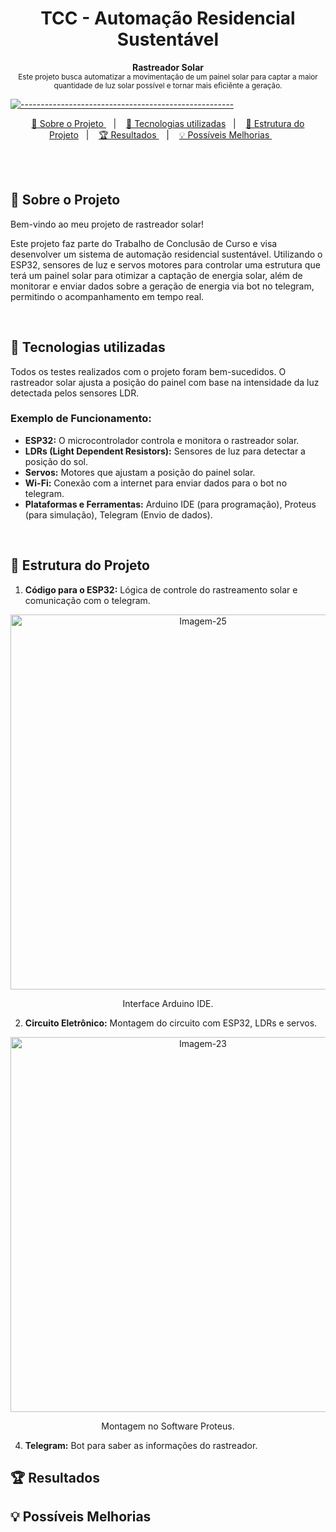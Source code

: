 <h1 align="center"> TCC - Automação Residencial Sustentável </h1>

<a id="Sumário"></a>

<p align="center">
  <b> Rastreador Solar </b></br>
  <sub> Este projeto busca automatizar a movimentação de um painel solar para captar a maior quantidade de luz solar possível e tornar mais eficiênte a geração.
  <sub>
</p>

[![-----------------------------------------------------](https://raw.githubusercontent.com/andreasbm/readme/master/assets/lines/colored.png)](#table-of-contents)

<p align="center">
  <a href="#Sobre o Projeto"> 🧩 Sobre o Projeto </a>&nbsp;&nbsp;&nbsp;|&nbsp;&nbsp;&nbsp;
  <a href="#Tecnologias utilizadas"> 🚀 Tecnologias utilizadas</a>&nbsp;&nbsp;&nbsp;|&nbsp;&nbsp;&nbsp;
  <a href="#Estrutura do Projeto"> 🧪 Estrutura do Projeto</a>&nbsp;&nbsp;&nbsp;|&nbsp;&nbsp;&nbsp;
  <a href="#Resultados"> 🏆 Resultados </a>&nbsp;&nbsp;&nbsp;|&nbsp;&nbsp;&nbsp;
  <a href="#Possíveis Melhorias"> 💡 Possíveis Melhorias </a>&nbsp;&nbsp;&nbsp;&nbsp;&nbsp;&nbsp;
</p>

<br/>

<br/>

<a id="Sobre o Projeto"></a>
## 🧩 Sobre o Projeto 

Bem-vindo ao meu projeto de rastreador solar! 

Este projeto faz parte do Trabalho de Conclusão de Curso e visa desenvolver um sistema de automação residencial sustentável. Utilizando o ESP32, sensores de luz e servos motores para controlar uma estrutura que terá um painel solar para otimizar a captação de energia solar, além de monitorar e enviar dados sobre a geração de energia via bot no telegram, permitindo o acompanhamento em tempo real.

<br/>

<a id="Tecnologias utilizadas"></a>
## 🚀 Tecnologias utilizadas 

Todos os testes realizados com o projeto foram bem-sucedidos. O rastreador solar ajusta a posição do painel com base na intensidade da luz detectada pelos sensores LDR.

### Exemplo de Funcionamento:

- **ESP32:** O microcontrolador controla e monitora o rastreador solar.
- **LDRs (Light Dependent Resistors):** Sensores de luz para detectar a posição do sol.
- **Servos:** Motores que ajustam a posição do painel solar.
- **Wi-Fi:** Conexão com a internet para enviar dados para o bot no telegram.
- **Plataformas e Ferramentas:** Arduino IDE (para programação), Proteus (para simulação), Telegram (Envio de dados).

<br/>

<a id="Estrutura do Projeto"></a>
## 🧪 Estrutura do Projeto

1. **Código para o ESP32:** Lógica de controle do rastreamento solar e comunicação com o telegram.

<p align="center">
  <a href="https://ibb.co/KjMHSfc">
    <img src="https://i.ibb.co/6R35LTc/Imagem-25.jpg" alt="Imagem-25" style="width: 600px; height: auto;">
  </a>
  <p align="center">Interface Arduino IDE.</figcaption>
</figure>

2. **Circuito Eletrônico:** Montagem do circuito com ESP32, LDRs e servos.

<p align="center">
  <a href="https://ibb.co/2Pz6N1b">
    <img src="https://i.ibb.co/nfX0CNW/Imagem-23.jpg" alt="Imagem-23" style="width: 600px; height: auto;">
  </a>
</p>
<p align="center">Montagem no Software Proteus.</p>
   
4. **Telegram:** Bot para saber as informações do rastreador.

<a id="Resultados"></a>
## 🏆 Resultados

<a id="Possíveis Melhorias"></a>
## 💡 Possíveis Melhorias



